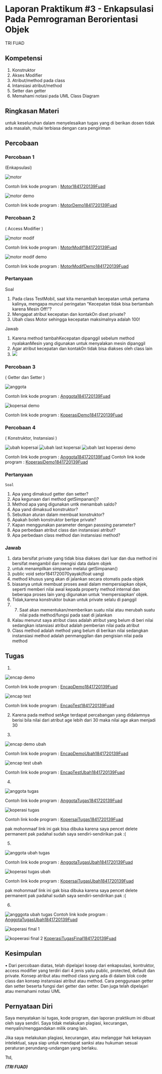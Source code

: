# Laporan Praktikum #3 - Enkapsulasi Pada Pemrograman Berorientasi Objek 

TRI FUAD
## Kompetensi

1. Konstruktor
2. Akses Modifier
3. Atribut/method pada class
4. Intansiasi atribut/method 
5. Setter dan getter
6. Memahami notasi pada UML Class Diagram 



## Ringkasan Materi

untuk keseluruhan dalam menyelesaikan tugas yang di berikan dosen tidak ada masalah, mulai terbiasa dengan cara pengiriman 

## Percobaan

### Percobaan 1

 (Enkapsulasi)


![motor](img/motor.png)

Contoh link kode program : 
[Motor1841720139Fuad](../../src/3_Enkapsulasi/Motor1841720139Fuad.java)

![motor demo](img/motordemo.png)

Contoh link kode program : 
[MotorDemo1841720139Fuad](../../src/3_Enkapsulasi/MotorDemo1841720139Fuad.java)


### Percobaan 2

( Access Modifier )

![motor modif](img/motormodif.png)

Contoh link kode program : [MotorModif1841720139Fuad](../../src/3_Enkapsulasi/MotorModif1841720139Fuad.java)

![motor modif demo](img/motormodifdemo.png)

Contoh link kode program : [MotorModifDemo1841720139Fuad](../../src/3_Enkapsulasi/MotorModifDemo1841720139Fuad.java)

### Pertanyaan
Soal

1. Pada class TestMobil, saat kita menambah kecepatan untuk pertama kalinya, mengapa
muncul peringatan “Kecepatan tidak bisa bertambah karena Mesin Off!”?  
2. Mengapat atribut kecepatan dan kontakOn diset private?  
3. Ubah class Motor sehingga kecepatan maksimalnya adalah 100!

Jawab
1. Karena method tambahKecepatan dipanggil sebelum method nyalakanMesin yang digunakan untuk menyalakan mesin dipanggil
2. Agar atribut kecepatan dan kontak0n tidak bisa diakses oleh class lain
3. ![](img/pertanyaan3.png)


### Percobaan 3

( Getter dan Setter )

![anggota](img/anggota.png)

Contoh link kode program :
[Anggota1841720139Fuad](../../src/3_Enkapsulasi/Anggota1841720139Fuad.java)

![kopersai demo](img/koperasidemo.png)

Contoh link kode program : [KoperasiDemo1841720139Fuad](../../src/3_Enkapsulasi/KoperasiDemo1841720139Fuad.java)

### Percobaan 4
( Konstruktor, Instansiasi )


![ubah kopersai](img/ubahkoperasidemo.png)
![ubah last kopersai](img/ubahlastanggota.png)
![ubah last koperasi demo](img/ubahlastkoperasidemo.png)

Contoh link kode program :
[Anggota1841720139Fuad](../../src/3_Enkapsulasi/Anggota1841720139Fuad.java)
Contoh link kode program : [KoperasiDemo1841720139Fuad](../../src/3_Enkapsulasi/KoperasiDemo1841720139Fuad.java)


### Pertanyaan
    Soal
1. Apa yang dimaksud getter dan setter?
2. Apa kegunaan dari method getSimpanan()?
3. Method apa yang digunakan untk menambah saldo?
4. Apa yand dimaksud konstruktor?
5. Sebutkan aturan dalam membuat konstruktor?
6. Apakah boleh konstruktor bertipe private?
7. Kapan menggunakan parameter dengan passsing parameter?
8. Apa perbedaan atribut class dan instansiasi atribut?
9. Apa perbedaan class method dan instansiasi method?
    
### Jawab

1. data bersifat private yang tidak bisa diakses dari luar dan dua method ini bersifat mengambil dan mengisi data dalam objek
2. untuk menampilkan simpanan melalui getSimpanan()
3. public void setor1841720070yayak(float uang)
4. method khusus yang akan di jalankan secara otomatis pada objek
5.  biasanya untuk membuat proses awal dalam mempersiapkan objek, seperti memberi nilai awal kepada property method internal dan beberapa proses lain yang digunakan untuk ‘mempersiapkan’ objek.
6. Tidak,karena konstruktor bukan untuk private selalu di panggil
7. 7.	Saat akan mementukan/memberikan suatu nilai atau merubah suatu nilai pada method/fungsi pada saat di jalankan
8. Kalau menurut saya atribut class adalah atribut yang belum di beri nilai sedangkan istansiasi atribut adalah pemberian nilai pada atribut
9. Class method adalah method yang belum di berikan nilai sedangkan instansiasi method adalah penmanggilan dan pengisian nilai pada method

## Tugas
 

1. 
![encap demo](img/encapdemo.png)

Contoh link kode program : 
[EncapDemo1841720139Fuad](../../src/3_Enkapsulasi/EncapDemo1841720139Fuad.java)

![encap test](img/encaptest.png)

Contoh link kode program : 
[EncapTest1841720139Fuad](../../src/3_Enkapsulasi/EncapTest1841720139Fuad.java)


2.  Karena pada method setAge terdapat percabangan yang didalamnya berisi bila nilai dari atribut age lebih dari 30 maka nilai age akan menjadi 30 

3. 
![encap demo ubah](img/encapdemoubah.png)

Contoh link kode program : 
[EncapDemoUbah1841720139Fuad](../../src/3_Enkapsulasi/EncapDemoubah1841720139Fuad.java)

![encap test ubah](img/encaptestubah.png)

Contoh link kode program : 
[EncapTestUbah1841720139Fuad](../../src/3_Enkapsulasi/EncapTestubah1841720139Fuad.java)


4. 
 ![anggota tugas ](img/anggotatugas.png)

 Contoh link kode program : 
[AnggotaTugas1841720139Fuad](../../src/3_Enkapsulasi/AnggotaTugas1841720139Fuad.java)

 ![koperasi tugas](img/koperasitugas.png)

Contoh link kode program : 
[KopersaiTugas1841720139Fuad](../../src/3_Enkapsulasi/KoperasiTugas1841720139Fuad.java)

pak mohonmaaf link ini gak bisa dibuka karena saya pencet delete permanent pak padahal sudah saya sendiri-sendirikan pak :( 

5. 
 ![anggota ubah tugas](img/anggotaubahtugas.png)

 Contoh link kode program : 
[AnggotaTugasUbah1841720139Fuad](../../src/3_Enkapsulasi/AnggotaTugasUbah1841720139Fuad.java)

 ![koperasi tugas ubah](img/koperasitugasubah.png)

Contoh link kode program : 
[KopersaiTugasUbah1841720139Fuad](../../src/3_Enkapsulasi/KoperasiTugasUbah1841720139Fuad.java)

 pak mohonmaaf link ini gak bisa dibuka karena saya pencet delete permanent pak padahal sudah saya sendiri-sendirikan pak :( 
 

6. 
 ![angggota ubah tugas](img/anggotaubahtugas.png)
 Contoh link kode program : 
[AnggotaTugasUbah1841720139Fuad](../../src/3_Enkapsulasi/AnggotaTugasUbah1841720139Fuad.java)

   ![koperasi final 1](img/koperasifinal1.png)
   
   ![kopeerasi final 2](img/koperasifinal2.png)
[KoperasiTugasFinal1841720139Fuad](../../src/3_Enkapsulasi/KoperasiTugasFinal1841720139Fuad.java)



## Kesimpulan

•	Dari percobaan diatas, telah dipelajari kosep dari enkapsulasi, kontruktor, access modifier yang
terdiri dari 4 jenis yaitu public, protected, default dan private. Konsep atribut atau method class
yang ada di dalam blok code class dan konsep instansiasi atribut atau method. Cara penggunaan
getter dan setter beserta fungsi dari getter dan setter. Dan juga telah dipelajari atau memahami
notasi UML



## Pernyataan Diri

Saya menyatakan isi tugas, kode program, dan laporan praktikum ini dibuat oleh saya sendiri. Saya tidak melakukan plagiasi, kecurangan, menyalin/menggandakan milik orang lain.

Jika saya melakukan plagiasi, kecurangan, atau melanggar hak kekayaan intelektual, saya siap untuk mendapat sanksi atau hukuman sesuai peraturan perundang-undangan yang berlaku.

Ttd,

***(TRI FUAD)***
